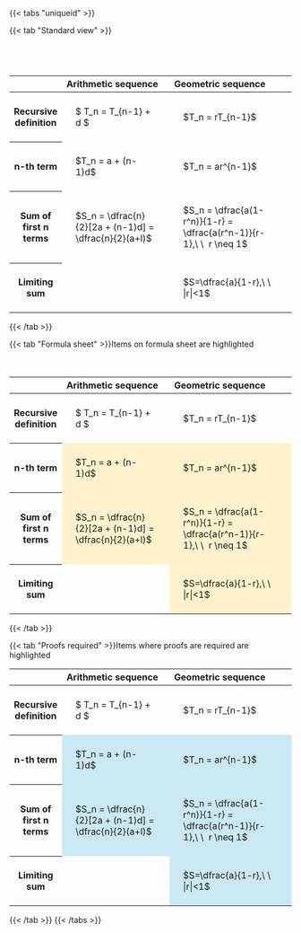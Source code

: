 ---
---

{{< tabs "uniqueid" >}}

{{< tab "Standard view" >}}

#  
<br>
<style type="text/css">
#T_74ac9 th.col_heading {
  text-align: left;
  font-size: 1em;
}
#T_74ac9 td {
  text-align: left;
  font-size: 1em;
  padding: 1.5em;
}
#T_74ac9_row0_col0, #T_74ac9_row0_col1, #T_74ac9_row1_col0, #T_74ac9_row1_col1, #T_74ac9_row2_col0, #T_74ac9_row2_col1, #T_74ac9_row3_col0, #T_74ac9_row3_col1 {
  width: 400px;
  white-space: pre-wrap;
}
</style>
<table id="T_74ac9">
  <thead>
    <tr>
      <th class="blank level0" >&nbsp;</th>
      <th id="T_74ac9_level0_col0" class="col_heading level0 col0" >Arithmetic sequence</th>
      <th id="T_74ac9_level0_col1" class="col_heading level0 col1" >Geometric sequence</th>
    </tr>
  </thead>
  <tbody>
    <tr>
      <th id="T_74ac9_level0_row0" class="row_heading level0 row0" >Recursive definition</th>
      <td id="T_74ac9_row0_col0" class="data row0 col0" >$ T_n = T_{n-1} + d $</td>
      <td id="T_74ac9_row0_col1" class="data row0 col1" >$T_n = rT_{n-1}$</td>
    </tr>
    <tr>
      <th id="T_74ac9_level0_row1" class="row_heading level0 row1" >n-th term</th>
      <td id="T_74ac9_row1_col0" class="data row1 col0" >$T_n = a + (n-1)d$</td>
      <td id="T_74ac9_row1_col1" class="data row1 col1" >$T_n = ar^{n-1}$</td>
    </tr>
    <tr>
      <th id="T_74ac9_level0_row2" class="row_heading level0 row2" >Sum of first n terms</th>
      <td id="T_74ac9_row2_col0" class="data row2 col0" >$S_n = \dfrac{n}{2}[2a + (n-1)d] = \dfrac{n}{2}(a+l)$</td>
      <td id="T_74ac9_row2_col1" class="data row2 col1" >$S_n = \dfrac{a(1-r^n)}{1-r} = \dfrac{a(r^n-1)}{r-1},\ \  r \neq 1$</td>
    </tr>
    <tr>
      <th id="T_74ac9_level0_row3" class="row_heading level0 row3" >Limiting sum</th>
      <td id="T_74ac9_row3_col0" class="data row3 col0" ></td>
      <td id="T_74ac9_row3_col1" class="data row3 col1" >$S=\dfrac{a}{1-r},\ \ |r|<1$</td>
    </tr>
  </tbody>
</table>
{{< /tab >}}

{{< tab "Formula sheet" >}}Items on formula sheet are highlighted
<br><br><br>
<style type="text/css">
#T_a9ff1 th.col_heading {
  text-align: left;
  font-size: 1em;
}
#T_a9ff1 td {
  text-align: left;
  font-size: 1em;
  padding: 1.5em;
}
#T_a9ff1_row0_col0, #T_a9ff1_row0_col1, #T_a9ff1_row3_col0 {
  width: 400px;
  white-space: pre-wrap;
}
#T_a9ff1_row1_col0, #T_a9ff1_row1_col1, #T_a9ff1_row2_col0, #T_a9ff1_row2_col1, #T_a9ff1_row3_col1 {
  width: 400px;
  background-color: rgba(255,194,10, 0.2);
  white-space: pre-wrap;
}
</style>
<table id="T_a9ff1">
  <thead>
    <tr>
      <th class="blank level0" >&nbsp;</th>
      <th id="T_a9ff1_level0_col0" class="col_heading level0 col0" >Arithmetic sequence</th>
      <th id="T_a9ff1_level0_col1" class="col_heading level0 col1" >Geometric sequence</th>
    </tr>
  </thead>
  <tbody>
    <tr>
      <th id="T_a9ff1_level0_row0" class="row_heading level0 row0" >Recursive definition</th>
      <td id="T_a9ff1_row0_col0" class="data row0 col0" >$ T_n = T_{n-1} + d $</td>
      <td id="T_a9ff1_row0_col1" class="data row0 col1" >$T_n = rT_{n-1}$</td>
    </tr>
    <tr>
      <th id="T_a9ff1_level0_row1" class="row_heading level0 row1" >n-th term</th>
      <td id="T_a9ff1_row1_col0" class="data row1 col0" >$T_n = a + (n-1)d$</td>
      <td id="T_a9ff1_row1_col1" class="data row1 col1" >$T_n = ar^{n-1}$</td>
    </tr>
    <tr>
      <th id="T_a9ff1_level0_row2" class="row_heading level0 row2" >Sum of first n terms</th>
      <td id="T_a9ff1_row2_col0" class="data row2 col0" >$S_n = \dfrac{n}{2}[2a + (n-1)d] = \dfrac{n}{2}(a+l)$</td>
      <td id="T_a9ff1_row2_col1" class="data row2 col1" >$S_n = \dfrac{a(1-r^n)}{1-r} = \dfrac{a(r^n-1)}{r-1},\ \  r \neq 1$</td>
    </tr>
    <tr>
      <th id="T_a9ff1_level0_row3" class="row_heading level0 row3" >Limiting sum</th>
      <td id="T_a9ff1_row3_col0" class="data row3 col0" ></td>
      <td id="T_a9ff1_row3_col1" class="data row3 col1" >$S=\dfrac{a}{1-r},\ \ |r|<1$</td>
    </tr>
  </tbody>
</table>
{{< /tab >}}

{{< tab "Proofs required" >}}Items where proofs are required are highlighted
<br>
<style type="text/css">
#T_b21fd th.col_heading {
  text-align: left;
  font-size: 1em;
}
#T_b21fd td {
  text-align: left;
  font-size: 1em;
  padding: 1.5em;
}
#T_b21fd_row0_col0, #T_b21fd_row0_col1, #T_b21fd_row3_col0 {
  width: 400px;
  white-space: pre-wrap;
}
#T_b21fd_row1_col0, #T_b21fd_row1_col1, #T_b21fd_row2_col0, #T_b21fd_row2_col1, #T_b21fd_row3_col1 {
  width: 400px;
  background-color: rgba(0,150,200, 0.2);
  white-space: pre-wrap;
}
</style>
<table id="T_b21fd">
  <thead>
    <tr>
      <th class="blank level0" >&nbsp;</th>
      <th id="T_b21fd_level0_col0" class="col_heading level0 col0" >Arithmetic sequence</th>
      <th id="T_b21fd_level0_col1" class="col_heading level0 col1" >Geometric sequence</th>
    </tr>
  </thead>
  <tbody>
    <tr>
      <th id="T_b21fd_level0_row0" class="row_heading level0 row0" >Recursive definition</th>
      <td id="T_b21fd_row0_col0" class="data row0 col0" >$ T_n = T_{n-1} + d $</td>
      <td id="T_b21fd_row0_col1" class="data row0 col1" >$T_n = rT_{n-1}$</td>
    </tr>
    <tr>
      <th id="T_b21fd_level0_row1" class="row_heading level0 row1" >n-th term</th>
      <td id="T_b21fd_row1_col0" class="data row1 col0" >$T_n = a + (n-1)d$</td>
      <td id="T_b21fd_row1_col1" class="data row1 col1" >$T_n = ar^{n-1}$</td>
    </tr>
    <tr>
      <th id="T_b21fd_level0_row2" class="row_heading level0 row2" >Sum of first n terms</th>
      <td id="T_b21fd_row2_col0" class="data row2 col0" >$S_n = \dfrac{n}{2}[2a + (n-1)d] = \dfrac{n}{2}(a+l)$</td>
      <td id="T_b21fd_row2_col1" class="data row2 col1" >$S_n = \dfrac{a(1-r^n)}{1-r} = \dfrac{a(r^n-1)}{r-1},\ \  r \neq 1$</td>
    </tr>
    <tr>
      <th id="T_b21fd_level0_row3" class="row_heading level0 row3" >Limiting sum</th>
      <td id="T_b21fd_row3_col0" class="data row3 col0" ></td>
      <td id="T_b21fd_row3_col1" class="data row3 col1" >$S=\dfrac{a}{1-r},\ \ |r|<1$</td>
    </tr>
  </tbody>
</table>
{{< /tab >}}
{{< /tabs >}}